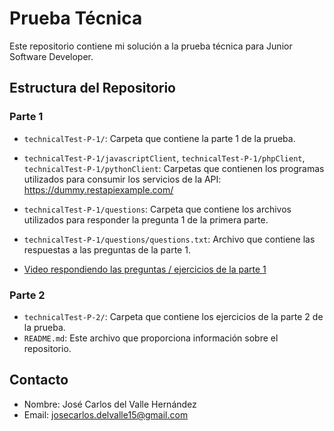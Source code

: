 # Prueba Técnica

Este repositorio contiene mi solución a la prueba técnica para Junior Software Developer. 

## Estructura del Repositorio

### Parte 1

- `technicalTest-P-1/`: Carpeta que contiene la parte 1 de la prueba.
- `technicalTest-P-1/javascriptClient`, 
  `technicalTest-P-1/phpClient`, 
  `technicalTest-P-1/pythonClient`: Carpetas que contienen los programas utilizados para consumir los servicios de la API: https://dummy.restapiexample.com/
- `technicalTest-P-1/questions`: Carpeta que contiene los archivos utilizados para responder la pregunta 1 de la primera parte.
- `technicalTest-P-1/questions/questions.txt`: Archivo que contiene las respuestas a las preguntas de la parte 1.

- [Video respondiendo las preguntas / ejercicios de la parte 1](https://drive.google.com/file/d/1x4_2mgY4luMJERElgk5ZlSEzG_UQ958r/view?usp=drive_link)

### Parte 2
- `technicalTest-P-2/`: Carpeta que contiene los ejercicios de la parte 2 de la prueba.
- `README.md`: Este archivo que proporciona información sobre el repositorio.

## Contacto

- Nombre: José Carlos del Valle Hernández
- Email: josecarlos.delvalle15@gmail.com
